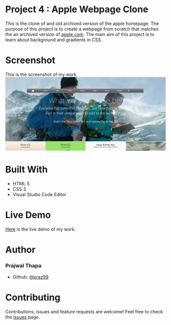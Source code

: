 # Project 4 : Apple Webpage Clone
This is the clone of and old archived version of the apple homepage. The purpose of this project is to create a webpage from scratch that matches the an archived version of [apple.com](https://web.archive.org/web/20140301004610/http://www.apple.com/).
The main aim of this project is to learn about background and gradients in CSS.
# Screenshot
This is the screenshot  of my work.
![screenshot of the project](img/screenshot.png)
# Built With
* HTML 5
* CSS 3
* Visual Studio Code Editor
# Live Demo
[Here](https://github.com/praz99/appleClone/blob/master/index.html) is the live demo of my work.
# Author
### Prajwal Thapa
* Github: [@praz99](https://github.com/praz99)

# Contributing
Contributions, issues and feature requests are welcome!
Feel free to check the [issues](https://github.com/praz99/appleClone/issues) page.
